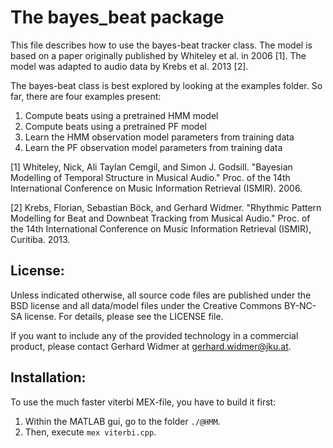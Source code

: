 # The bayes_beat package

This file describes how to use the bayes-beat tracker class. The model is based on a paper originally published by Whiteley et al. in 2006 [1]. The model was adapted to audio data by Krebs et al. 2013 [2].

The bayes-beat class is best explored by looking at the examples folder. So far, there are four examples present:

1. Compute beats using a pretrained HMM model
2. Compute beats using a pretrained PF model
3. Learn the HMM observation model parameters from training data
4. Learn the PF observation model parameters from training data

[1] Whiteley, Nick, Ali Taylan Cemgil, and Simon J. Godsill. "Bayesian Modelling of Temporal Structure in Musical Audio." Proc. of the 14th International Conference on Music Information Retrieval (ISMIR). 2006.

[2] Krebs, Florian, Sebastian Böck, and Gerhard Widmer. "Rhythmic Pattern Modelling for Beat and Downbeat Tracking from Musical Audio." Proc. of the 14th International Conference on Music Information Retrieval (ISMIR), Curitiba. 2013.

License:
--------

Unless indicated otherwise, all source code files are published under the BSD
license and all data/model files under the Creative Commons BY-NC-SA license.
For details, please see the LICENSE file.

If you want to include any of the provided technology in a commercial product,
please contact Gerhard Widmer at gerhard.widmer@jku.at.

Installation:
-------------

To use the much faster viterbi MEX-file, you have to build it first:

1. Within the MATLAB gui, go to the folder `./@HMM`.  
2. Then, execute `mex viterbi.cpp`.  

